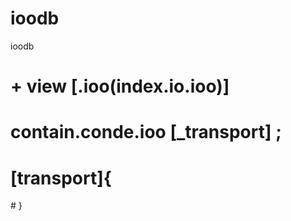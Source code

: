 # ioodb
ioodb
# + view [.ioo(index.io.ioo)]

# contain.conde.ioo [_transport] ;

# [transport]{
<body>
</body>
# }
